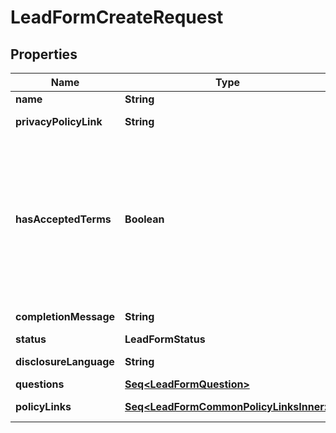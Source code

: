 

# LeadFormCreateRequest


## Properties

Name | Type | Description | Notes
------------ | ------------- | ------------- | -------------
**name** | **String** | Internal name of the lead form. | 
**privacyPolicyLink** | **String** | A link to the advertiser&#39;s privacy policy. This will be included in the lead form&#39;s disclosure language. | 
**hasAcceptedTerms** | **Boolean** | Whether the advertiser has accepted Pinterest&#39;s terms of service for creating a lead ad.  By sending us TRUE for this parameter, you agree that (i) you will use any personal information received in compliance with the privacy policy you share with Pinterest, and (ii) you will comply with Pinterest&#39;s &lt;a href&#x3D;\&quot;https://policy.pinterest.com/en/lead-ad-terms\&quot;&gt;Lead Ad Terms&lt;/a&gt;. As a reminder, all advertising on Pinterest is subject to the &lt;a href&#x3D;\&quot;https://business.pinterest.com/en/pinterest-advertising-services-agreement/\&quot;&gt;Pinterest Advertising Services Agreement&lt;/a&gt; or an equivalent agreement as set forth on an IO | 
**completionMessage** | **String** | A message for people who complete the form to let them know what happens next. | 
**status** | **LeadFormStatus** |  |  [optional]
**disclosureLanguage** | **String** | Additional disclosure language to be included in the lead form. |  [optional]
**questions** | [**Seq&lt;LeadFormQuestion&gt;**](LeadFormQuestion.md) | List of questions to be displayed on the lead form. | 
**policyLinks** | [**Seq&lt;LeadFormCommonPolicyLinksInner&gt;**](LeadFormCommonPolicyLinksInner.md) | List of additional policy links to be displayed on the lead form. |  [optional]



